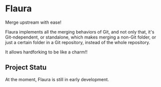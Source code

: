 # Flaura
Merge upstream with ease!

Flaura implements all the merging behaviors of Git, and not only that, it's Git-ndependent, or standalone, which makes merging a non-Git folder, or just a certain folder in a Git repository, instead of the whole repository. 

It allows hardforking to be like a charm!!

## Project Statu
At the moment, Flaura is still in early development.  